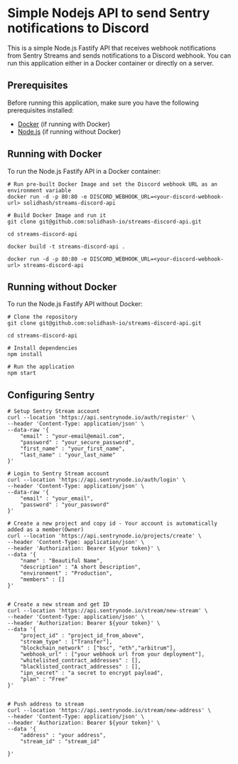 # Simple Nodejs API to send Sentry notifications to Discord

This is a simple Node.js Fastify API that receives webhook notifications from Sentry Streams and sends notifications to a Discord webhook. You can run this application either in a Docker container or directly on a server.

## Prerequisites

Before running this application, make sure you have the following prerequisites installed:

- [Docker](https://docs.docker.com/get-docker/) (if running with Docker)
- [Node.js](https://nodejs.org/) (if running without Docker)

## Running with Docker

To run the Node.js Fastify API in a Docker container:


```shell
# Run pre-built Docker Image and set the Discord webhook URL as an environment variable
docker run -d -p 80:80 -e DISCORD_WEBHOOK_URL=<your-discord-webhook-url> solidhash/streams-discord-api
```


```shell
# Build Docker Image and run it
git clone git@github.com:solidhash-io/streams-discord-api.git

cd streams-discord-api

docker build -t streams-discord-api .

docker run -d -p 80:80 -e DISCORD_WEBHOOK_URL=<your-discord-webhook-url> streams-discord-api

```

## Running without Docker

To run the Node.js Fastify API without Docker:

```shell
# Clone the repository
git clone git@github.com:solidhash-io/streams-discord-api.git

cd streams-discord-api

# Install dependencies
npm install

# Run the application
npm start
```


## Configuring Sentry

```shell
# Setup Sentry Stream account
curl --location 'https://api.sentrynode.io/auth/register' \
--header 'Content-Type: application/json' \
--data-raw '{
    "email" : "your-email@email.com",
    "password" : "your_secure_password",
    "first_name" : "your_first_name",
    "last_name" : "your_last_name"
}'

# Login to Sentry Stream account
curl --location 'https://api.sentrynode.io/auth/login' \
--header 'Content-Type: application/json' \
--data-raw '{
    "email" : "your_email",
    "password" : "your_password"
}'

# Create a new project and copy id - Your account is automatically added as a member(Owner)
curl --location 'https://api.sentrynode.io/projects/create' \
--header 'Content-Type: application/json' \
--header 'Authorization: Bearer ${your token}' \
--data '{
    "name" : "Beautiful Name",
    "description" : "A short Description",
    "environment" : "Production",
    "members" : []
}'


# Create a new stream and get ID
curl --location 'https://api.sentrynode.io/stream/new-stream' \
--header 'Content-Type: application/json' \
--header 'Authorization: Bearer ${your token}' \
--data '{
    "project_id" : "project_id_from_above",
    "stream_type" : ["Transfer"],
    "blockchain_network" : ["bsc", "eth","arbitrum"], 
    "webhook_url" : ["your webhook url from your deployment"],
    "whitelisted_contract_addresses" : [],
    "blacklisted_contract_addresses" : [],
    "ipn_secret" : "a secret to encrypt payload",
    "plan" : "Free"
}'


# Push address to stream
curl --location 'https://api.sentrynode.io/stream/new-address' \
--header 'Content-Type: application/json' \
--header 'Authorization: Bearer ${your token}' \
--data '{
    "address" : "your address",
    "stream_id" : "stream_id"
    
}'

```
